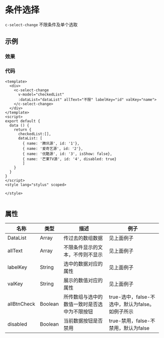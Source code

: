 # 条件选择
`c-select-change`
不限条件及单个选取

## 示例
### 效果

<Demo>
  <SelectChangeDemo/>
</Demo>

### 代码
```vue
<template>
  <div>
    <c-select-change
      v-model="checkedList"
      :dataList="dataList" allText="不限" labelKey="id" valKey="name">
    </c-select-change>
  </div>
</template>
<script>
export default {
  data () {
    return {
      checkedList:[],
      dataList: [
        { name: '腾讯源', id: '1'},
        { name: '爱奇艺源', id: '2'},
        { name: '优酷源', id: '3', isShow: false},
        { name: '芒果TV源', id: '4', disabled: true}
        ]
    }
  }
}
</script>
<style lang="stylus" scoped>

</style>


```

## 属性  
| 名称 | 类型 | 描述 | 例子 |  
| ---- | ---- | ---- | ---- |
| DataList | Array | 传过去的数组数据 |见上面例子 |
| allText | Array | 不限条件显示的文本，不传则不显示 |见上面例子 |
| labelKey | String | 选中的数据对应的属性 |见上面例子 |
| valKey | String | 展示的数值对应的属性 |见上面例子 |
| allBtnCheck | Boolean | 所传数组与选中的数值一致时是否选中为不限按钮 |true-选中，false-不选中，默认为false。如例子所示 |
| disabled | Boolean | 当前数据按钮是否禁用 |true-禁用，false-不禁用，默认为false |
<Comment />